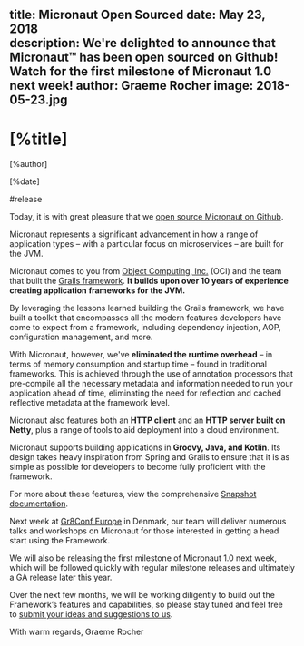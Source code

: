 title: Micronaut Open Sourced
date: May 23, 2018  
description: We're delighted to announce that Micronaut™ has been open sourced on Github! Watch for the first milestone of Micronaut 1.0 next week!
author: Graeme Rocher
image: 2018-05-23.jpg
---

# [%title]

[%author]

[%date] 

#release

Today, it is with great pleasure that we [open source Micronaut on Github](https://github.com/micronaut-projects/micronaut-core).

Micronaut represents a significant advancement in how a range of application types – with a particular focus on microservices – are built for the JVM.

Micronaut comes to you from [Object Computing, Inc.](https://objectcomputing.com/) (OCI) and the team that built the [Grails framework](http://grails.org/). **It builds upon over 10 years of experience creating application frameworks for the JVM.**

By leveraging the lessons learned building the Grails framework, we have built a toolkit that encompasses all the modern features developers have come to expect from a framework, including dependency injection, AOP, configuration management, and more.

With Micronaut, however, we've **eliminated the runtime overhead** – in terms of memory consumption and startup time – found in traditional frameworks. This is achieved through the use of annotation processors that pre-compile all the necessary metadata and information needed to run your application ahead of time, eliminating the need for reflection and cached reflective metadata at the framework level.

Micronaut also features both an **HTTP client** and an **HTTP server built on Netty**, plus a range of tools to aid deployment into a cloud environment.

Micronaut supports building applications in **Groovy, Java, and Kotlin**. Its design takes heavy inspiration from Spring and Grails to ensure that it is as simple as possible for developers to become fully proficient with the framework.

For more about these features, view the comprehensive [Snapshot documentation](http://micronaut.io/documentation.html).

Next week at [Gr8Conf Europe](https://gr8conf.eu/) in Denmark, our team will deliver numerous talks and workshops on Micronaut for those interested in getting a head start using the Framework.

We will also be releasing the first milestone of Micronaut 1.0 next week, which will be followed quickly with regular milestone releases and ultimately a GA release later this year.

Over the next few months, we will be working diligently to build out the Framework’s features and capabilities, so please stay tuned and feel free to [submit your ideas and suggestions to us](https://github.com/micronaut-projects/micronaut-core/issues).

With warm regards, Graeme Rocher
